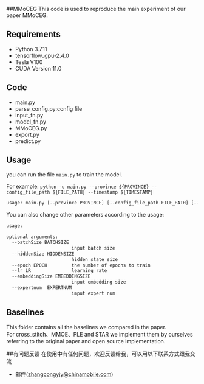 ##MMoCEG
This code is used to reproduce the main experiment of our paper MMoCEG.

## Requirements

+ Python 3.7.11
+ tensorflow_gpu-2.4.0
+ Tesla V100
+ CUDA Version 11.0

## Code
+ main.py 
+ parse_config.py:config file
+ input_fn.py
+ model_fn.py
+ MMoCEG.py
+ export.py
+ predict.py

## Usage

you can run the file `main.py` to train the model. <br>

For example: `python -u main.py --province ${PROVINCE} --config_file_path ${FILE_PATH} --timestamp ${TIMESTAMP}`

```bash
usage: main.py [--province PROVINCE] [--config_file_path FILE_PATH] [--timestamp TIMESTAMP]
```

You can also change other parameters according to the usage:

```bash
usage: 

optional arguments:
  --batchSize BATCHSIZE
                        input batch size
  --hiddenSize HIDDENSIZE
                        hidden state size
  --epoch EPOCH         the number of epochs to train 
  --lr LR               learning rate
  --embeddingSize EMBEDDINGSIZE
                        input embedding size
  --expertnum  EXPERTNUM
                        imput expert num
```

## Baselines
This folder contains all the baselines we compared in the paper. <br>
For cross_stitch、MMOE、PLE and STAR we implement them by ourselves referring to the original paper and open source implementation.

##有问题反馈
在使用中有任何问题，欢迎反馈给我，可以用以下联系方式跟我交流

* 邮件(zhangcongyjy@chinamobile.com)
